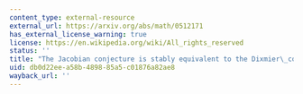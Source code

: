 ```yaml
---
content_type: external-resource
external_url: https://arxiv.org/abs/math/0512171
has_external_license_warning: true
license: https://en.wikipedia.org/wiki/All_rights_reserved
status: ''
title: "The Jacobian conjecture is stably equivalent to the Dixmier\_conjecture"
uid: db0d22ee-a58b-4898-85a5-c01876a82ae8
wayback_url: ''
---
```

